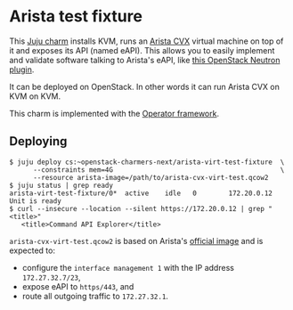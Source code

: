 # Arista test fixture

This [Juju charm](https://juju.is/docs) installs KVM, runs an [Arista CVX](https://www.arista.com/en/cg-cv/cv-deploying-cvx) virtual machine on top of it and exposes its API (named eAPI). This allows you to easily implement and validate software talking to Arista's eAPI, like [this OpenStack Neutron plugin](https://github.com/openstack-charmers/charm-neutron-arista/tree/master/src).

It can be deployed on OpenStack. In other words it can run Arista CVX on KVM on KVM.

This charm is implemented with the [Operator framework](https://github.com/canonical/operator).

## Deploying

```
$ juju deploy cs:~openstack-charmers-next/arista-virt-test-fixture  \
      --constraints mem=4G                                          \
      --resource arista-image=/path/to/arista-cvx-virt-test.qcow2
$ juju status | grep ready
arista-virt-test-fixture/0*  active    idle   0        172.20.0.12            Unit is ready
$ curl --insecure --location --silent https://172.20.0.12 | grep "<title>"
   <title>Command API Explorer</title>
```

`arista-cvx-virt-test.qcow2` is based on Arista's [official image](https://www.arista.com/en/cg-cv/cv-deploying-cvx) and is expected to:

* configure the `interface management 1` with the IP address `172.27.32.7/23`,
* expose eAPI to `https/443`, and
* route all outgoing traffic to `172.27.32.1`.
